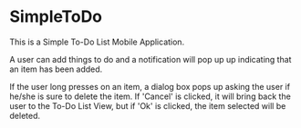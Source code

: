 # SimpleToDo

This is a Simple To-Do List Mobile Application.

A user can add things to do and a notification will pop up up indicating that an item has been added.

If the user long presses on an item, a dialog box pops up asking the user if he/she is sure to delete the item. If 'Cancel' is clicked, it will bring back the user to the To-Do List View, but if 'Ok' is clicked, the item selected will be deleted.
